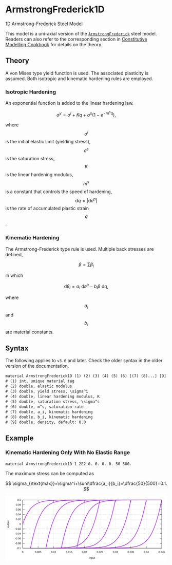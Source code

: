 # ArmstrongFrederick1D

1D Armstrong-Frederick Steel Model

This model is a uni-axial version of the [`ArmstrongFrederick`](../../Material3D/vonMises/ArmstrongFrederick.md) steel
model. Readers can also refer to the corresponding section
in [Constitutive Modelling Cookbook](https://github.com/TLCFEM/constitutive-modelling-cookbook/releases/download/latest/COOKBOOK.pdf)
for details on the theory.

## Theory

A von Mises type yield function is used.
The associated plasticity is assumed.
Both isotropic and kinematic hardening rules are employed.

### Isotropic Hardening

An exponential function is added to the linear hardening law.

$$
\sigma^y=\sigma^i+Kq+\sigma^s(1-e^{-m^sq}),
$$

where $$\sigma^i$$ is the initial elastic limit (yielding stress), $$\sigma^s$$ is the saturation stress, $$K$$ is the
linear hardening modulus, $$m^s$$ is a constant that controls the speed of hardening,
$$\mathrm{d}q=|\mathrm{d}\varepsilon^p|$$ is the rate of accumulated plastic strain $$q$$.

### Kinematic Hardening

The Armstrong-Frederick type rule is used.
Multiple back stresses are defined,

$$
\beta=\sum\beta_i
$$

in which

$$
\mathrm{d}\beta_i=a_i~\mathrm{d}\varepsilon^p-b_i\beta~\mathrm{d}q,
$$

where $$a_i$$ and $$b_i$$ are material constants.

## Syntax

The following applies to `v3.6` and later.
Check the older syntax in the older version of the documentation.

```
material ArmstrongFrederick1D (1) (2) (3) (4) (5) (6) [(7) (8)...] [9]
# (1) int, unique material tag
# (2) double, elastic modulus
# (3) double, yield stress, \sigma^i
# (4) double, linear hardening modulus, K
# (5) double, saturation stress, \sigma^s
# (6) double, m^s, saturation rate
# (7) double, a_i, kinematic hardening
# (8) double, b_i, kinematic hardening
# [9] double, density, default: 0.0
```

## Example

### Kinematic Hardening Only With No Elastic Range

```
material ArmstrongFrederick1D 1 2E2 0. 0. 0. 0. 50 500.
```

The maximum stress can be computed as

$$
\sigma_{\text{max}}=\sigma^i+\sum\dfrac{a_i}{b_i}=\dfrac{50}{500}=0.1.
$$

![Example 1](ArmstrongFrederick1D.EX1.svg)
